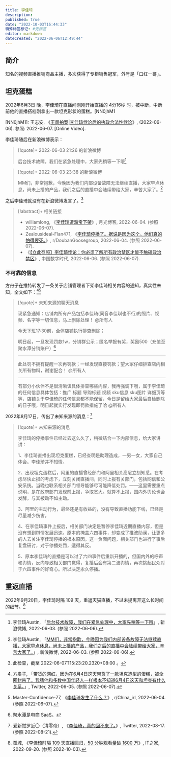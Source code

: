```yaml
---
title: 李佳琦
description:
published: true
date: "2022-10-03T16:44:33"
特殊标签标记: #无标签
editor: markdown
dateCreated: "2022-06-06T12:49:44"
---
```


## 简介

知名的视频直播推销商品主播，多次获得了专柜销售冠军，外号是「口红一哥」。

## 坦克蛋糕

2022年6月3日 晚，李佳琦在直播间刚刚开始直播的 4分16秒 时，被中断，中断前他的直播搭档刚拿出一款坦克形状的蛋糕。[NN0jhM1

[NN0jhM1]: 王志安, 《[王局拍案|李佳琦悖论后的执政合法性悖论](https://www.youtube.com/watch?v=8C4z-NN0jhM)》, (2022-06-06). 参照: 2022-06-07. [Online Video].

李佳琦随后在新浪微博表示：

> [!quote]+ 2022-06-03 21:26 的新浪微博
>
> 后台技术故障，我们在紧急处理中，大家先稍等一下哦[^0Zfyh]

[^0Zfyh]: 李佳琦Austin, 「[后台技术故障，我们在紧急处理中，大家先稍等一下哦](https://archive.ph/0Zfyh "https://weibo.com/1968758563/Lw3ajmqaB")」, 新浪微博, 2022-06-03. (参照 2022-06-06).

> [!quote]+ 2022-06-03 23:38 的新浪微博
>
> MM们，非常抱歉，今晚因为我们内部设备故障无法继续直播，大家早点休息，尚未上播的产品，我们之后的直播中会陆续带给大家，辛苦大家了。[^VZMRm]

[^VZMRm]: 李佳琦Austin, 「[MM们，非常抱歉，今晚因为我们内部设备故障无法继续直播，大家早点休息，尚未上播的产品，我们之后的直播中会陆续带给大家，辛苦大家了。](https://archive.ph/VZMRm "https://weibo.com/1968758563/Lw4240zLa")」, 新浪微博, 2022-06-03. (参照 2022-06-06).

之后李佳琦就没有在新浪微博发言了。[^smbv]

[^smbv]: 此检查，截至 2022-06-07T15:23:20.2320+08:00 。

> [!abstract]+ 相关链接
>
> +   williamlong, 《[李佳琦遭淘宝下架](https://web.archive.org/web/20220605170704/https://www.williamlong.info/archives/6820.html)》, 月光博客, 2022-06-04. (参照 2022-06-07).
> +   Zealousideal-Flan471, 《[李佳琦停播了。据说是因为这个。他们真的怕得要死。](https://web.archive.org/web/20220604081211/https://www.reddit.com/r/DoubanGoosegroup/comments/v4h9pv/李佳琦停播了据说是因为这个他们真的怕得要死/)》, r/DoubanGoosegroup, 2022-06-04. (参照 2022-06-07).
> +   《[【立此存照】李佳琦悖论：你必须了解所有政治禁区才能不触碰政治禁区](https://web.archive.org/web/20220606154003/https://chinadigitaltimes.net/chinese/682665.html)》, 中国数字时代, 2022-06-06. (参照 2022-06-07).

### 不可靠的信息

方舟子在推特转发了一条关于店铺管理者下架李佳琦相关内容的通知，真实性未知，全文如下：[^fzz_0605][^v4obua]

[^fzz_0605]: 方舟子, 「[带货的网红，因为在6月4日这天带货了一款坦克造型的蛋糕，被全网封杀了。我猜他和多数中国年轻人一样根本不知道6月4日这天和坦克有什么关系。](https://web.archive.org/web/20220606024053/https://twitter.com/fangshimin/status/1533201600465887232)」, Twitter, 2022-06-05. (参照 2022-06-07).

[^v4obua]: Master-Confidence-77, 《[李佳琦发生了什么？](https://web.archive.org/web/20220604134556/https://www.reddit.com/r/China_irl/comments/v4obua/李佳琦发生了什么/)》, r/China_irl, 2022-06-04. (参照 2022-06-07).

> [!quote]+ 未知来源的聊天消息
>
> 现紧急通知：店铺内所有产品包括李佳琦(同音李佳琪也不行)的照片、视频、名字等一切信息，马上删除处理！ @所有人
>
> 今天下班17:30前，全体店铺执行排查删除；
>
> 明日起，一旦发现罚款1w，分销群公示；匿名举报有奖，奖励500（充值至聚水潭分销账户）[^just]
>
> ---
>
> 此处罚不拥有提醒一次再罚款；一经发现直接罚款；望大家仔细排查店内相关所有物料，谢谢配合！ @所有人
>
> ---
>
> 有部分小伙伴不是很清晰该具体排查哪些内容，我再强调下哦，属于李佳琦的任何信息具体包括：推广 标题 导购标题 视频 sku信息 sku图片 详细页等等，店铺关于李佳琦的任何信息都不能保留，今日是留给大家最后自检删除的日子哦，明日起就实行发现即罚款措施了哈 @所有人

[^just]: 聚水潭是电商 SaaS。

2022年8月17日，传出了未知来源的消息：[^79361]

[^79361]: 爱新觉罗近〇（清零帝）, 《[李佳琦，真的回不来了。](https://web.archive.org/web/20220817084650/https://twitter.com/HisMajiestyPooh/status/1559726370753679361)》, Twitter, 2022-08-17. (参照 2022-08-21).

> [!quote]+ 未知来源的消息
>
> 李佳琦的停播事件已经过去这么久了，稍微结合一下内部信息，给大家讲讲：
>
> 1、李佳琦直播出现坦克蛋糕，已经查明是助理造成，一男一女，大家自己体会。李佳琦并不知情。
>
> 2、出现坦克蛋糕后，阿里的直播曾经部门和阿里相关高层立刻知悉。在考虑尽快止损的考虑下，立刻关闭直播间，同时上报有关部门，包括网信和公安系统。当晚也联系相关部门领导能够尽可能降低处罚。——这里需要重点说明，是在政府部门发现前上报，争取宽大。就算不上报，国内外舆论也会发酵，与其被动不如主动。
>
> 3、阿里的主动行为，最终还是有收益的，没有导致直播功能下线，已经是尽量减少伤害。
>
> 4、在李佳琦事件上报后，相关部门决定是暂停李佳琦近期直播内容，但是没有想到舆情发展迅速。原本的掩盖六四事件，却变成了推波助澜，让更多的人去关注李佳琦停播的根本原因。这一负面问题，相关部门也进行了事后复盘研讨，对于停播处罚，适得其反。
>
> 5、原本李佳琦的直播是可以过了六四事件后重新开播的，但国内外的呼声和舆情，反向导致相关部门觉得，复播后会有第二波舆情，再次挑起民众对于六四事件的好奇心。所以决定永久停播。

## 重返直播

2022年9月20日，李佳琦时隔 109 天，重返天猫直播，不过未提离开这么长时间的细节。[^072]

[^072]: 孤城, 《[李佳琦时隔 109 天直播回归，50 分钟观看量破 1600 万](https://web.archive.org/web/20220926155507/https://www.ithome.com/0/642/072.htm)》, IT之家, 2022-09-20. (参照 2022-10-03).
